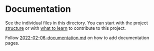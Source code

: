# Documentation

See the individual files in this directory. You can start with the [project structure](2022-04-20-project-structure.md) or with [what to learn](2022-04-20-what-to-learn.md) to contribute to this project.

Follow [2022-02-06-documentation.md](2022-02-06-documentation.md) on how to add documentation pages.
